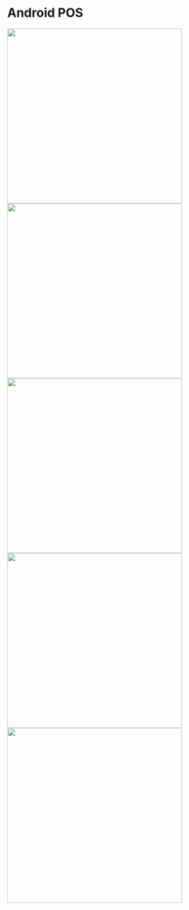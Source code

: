 # Android POS
<p>
<img src="screenshot/login.jpg" width="400"/> <img src="screenshot/home.jpg" width="400"/>
<img src="screenshot/receive.jpg" width="400"/> <img src="screenshot/printdemo.jpg" width="400"/>
<img src="screenshot/receipt.jpg" width="400"/>
</p>
